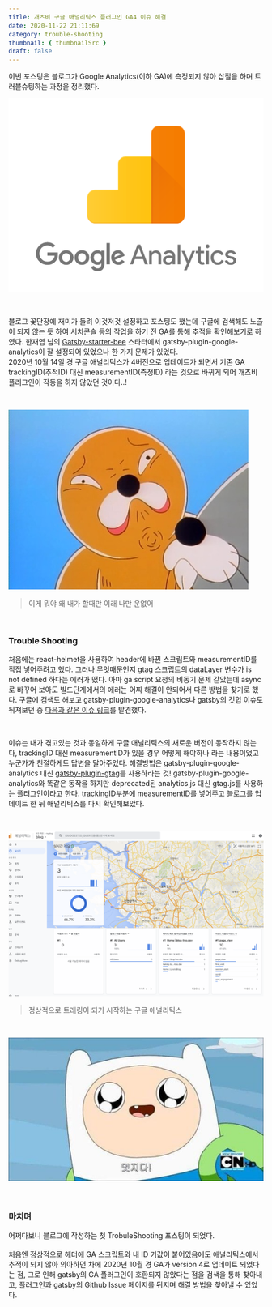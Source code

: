 ```yaml
---
title: 개츠비 구글 애널리틱스 플러그인 GA4 이슈 해결
date: 2020-11-22 21:11:69
category: trouble-shooting
thumbnail: { thumbnailSrc }
draft: false
---
```


이번 포스팅은 블로그가 Google Analytics(이하 GA)에 측정되지 않아 삽질을 하며 트러블슈팅하는 과정을 정리했다.

![google analytics image](./images/ga.png)

<br>

블로그 꽃단장에 재미가 들려 이것저것 설정하고 포스팅도 했는데 구글에 검색해도 노출이 되지 않는 듯 하여 서치콘솔 등의 작업을 하기 전 GA를 통해 추적을 확인해보기로 하였다. 한재엽 님의 [Gatsby-starter-bee](https://github.com/JaeYeopHan/gatsby-starter-bee) 스타터에서 gatsby-plugin-google-analytics이 잘 설정되어 있었으나 한 가지 문제가 있었다.
<br>
2020년 10월 14일 경 구글 애널리틱스가 4버전으로 업데이트가 되면서 기존 GA trackingID(추적ID) 대신 measurementID(측정ID) 라는 것으로 바뀌게 되어 개츠비 플러그인이 작동을 하지 않았던 것이다..!

<br>

![angry image](./images/very_angry.jpg)
> 이게 뭐야 왜 내가 할때만 이래 나만 운없어

<br>

### Trouble Shooting

처음에는 react-helmet을 사용하여 header에 바뀐 스크립트와 measurementID를 직접 넣어주려고 했다. 그러나 무엇때문인지 gtag 스크립트의 dataLayer 변수가 is not defined 하다는 에러가 떴다. 아마 ga script 요청의 비동기 문제 같았는데 async로 바꾸어 보아도 빌드단계에서의 에러는 어찌 해결이 안되어서 다른 방법을 찾기로 했다.
구글에 검색도 해보고 gatsby-plugin-google-analytics나 gatsby의 깃헙 이슈도 뒤져보던 중 [다음과 같은 이슈 링크](https://github.com/gatsbyjs/gatsby/issues/27627)를 발견했다.

<br>

이슈는 내가 겪고있는 것과 동일하게 구글 애널리틱스의 새로운 버전이 동작하지 않는다, trackingID 대신 measurementID가 있을 경우 어떻게 해야하나 라는 내용이었고 누군가가 친절하게도 답변을 달아주었다. 해결방법은 gatsby-plugin-google-analytics 대신 [gatsby-plugin-gtag](https://www.gatsbyjs.com/plugins/gatsby-plugin-gtag/)를 사용하라는 것! gatsby-plugin-google-analytics와 똑같은 동작을 하지만 deprecated된 analytics.js 대신 gtag.js를 사용하는 플러그인이라고 한다.
trackingID부분에 measurementID를 넣어주고 블로그를 업데이트 한 뒤 애널리틱스를 다시 확인해보았다.

<br>

![my blog ga image](./images/blog_analytics.png)
> 정상적으로 트래킹이 되기 시작하는 구글 애널리틱스

<br>

![so cool image](./images/so_cool.jpg)

<br>

### 마치며

어쩌다보니 블로그에 작성하는 첫 TrobuleShooting 포스팅이 되었다.
<br>
<br>
처음엔 정상적으로 헤더에 GA 스크립트와 내 ID 키값이 붙어있음에도 애널리틱스에서 추적이 되지 않아 의아하던 차에 2020년 10월 경 GA가 version 4로 업데이트 되었다는 점, 그로 인해 gatsby의 GA 플러그인이 호환되지 않았다는 점을 검색을 통해 찾아내고, 플러그인과 gatsby의 Github Issue 페이지를 뒤지며 해결 방법을 찾아낼 수 있었다.